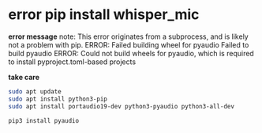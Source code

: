 # error pip install whisper_mic

**error message**
note: This error originates from a subprocess, and is likely not a problem with pip.
ERROR: Failed building wheel for pyaudio
Failed to build pyaudio
ERROR: Could not build wheels for pyaudio, which is required to install pyproject.toml-based projects

**take care**
```bash
sudo apt update
sudo apt install python3-pip
sudo apt install portaudio19-dev python3-pyaudio python3-all-dev
```

```python
pip3 install pyaudio
```
